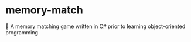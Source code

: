 # memory-match
🔶 A memory matching game written in C# prior to learning object-oriented programming
